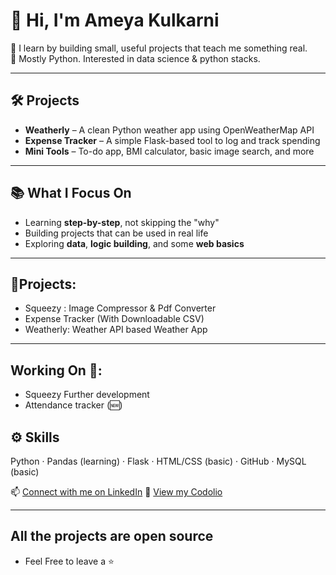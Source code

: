 # 👋 Hi, I'm Ameya Kulkarni

🧠 I learn by building small, useful projects that teach me something real.  
🐍 Mostly Python. Interested in data science & python stacks.

---

## 🛠️ Projects
- **Weatherly** – A clean Python weather app using OpenWeatherMap API  
- **Expense Tracker** – A simple Flask-based tool to log and track spending  
- **Mini Tools** – To-do app, BMI calculator, basic image search, and more

---

## 📚 What I Focus On
- Learning **step-by-step**, not skipping the "why"  
- Building projects that can be used in real life 
- Exploring **data**, **logic building**, and some **web basics**

---

## 🤝Projects:
- Squeezy : Image Compressor & Pdf Converter 
- Expense Tracker (With Downloadable CSV)
- Weatherly: Weather API based Weather App

---

## Working On 🍳:
- Squeezy Further development 
- Attendance tracker (🆕)


## ⚙️ Skills
Python · Pandas (learning) · Flask · HTML/CSS (basic) · GitHub · MySQL (basic) 

📫 [Connect with me on LinkedIn](https://www.linkedin.com/in/ameya-kulkarni-a31b74246)
🎯 [View my Codolio](https://codolio.com/profile/Ameya%20Kulkarni)

---

## All the projects are open source 
- Feel Free to leave a ⭐ 

